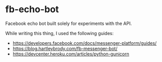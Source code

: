 # fb-echo-bot
Facebook echo bot built solely for experiments with the API.

While writing this thing, I used the following guides:
- https://developers.facebook.com/docs/messenger-platform/guides/
- https://blog.hartleybrody.com/fb-messenger-bot/
- https://devcenter.heroku.com/articles/python-gunicorn
